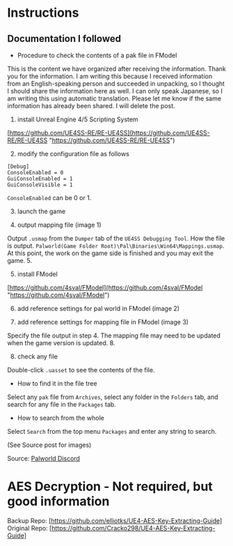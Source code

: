 # Instructions
## Documentation I followed
-   Procedure to check the contents of a pak file in FModel

This is the content we have organized after receiving the information. Thank you for the information. I am writing this because I received information from an English\-speaking person and succeeded in unpacking, so I thought I should share the information here as well. I can only speak Japanese, so I am writing this using automatic translation. Please let me know if the same information has already been shared. I will delete the post.

1.  install Unreal Engine 4/5 Scripting System

[https://github.com/UE4SS-RE/RE-UE4SS](https://github.com/UE4SS-RE/RE-UE4SS "https://github.com/UE4SS-RE/RE-UE4SS")

2.  modify the configuration file as follows

```
[Debug]
ConsoleEnabled = 0
GuiConsoleEnabled = 1
GuiConsoleVisible = 1
```

`ConsoleEnabled` can be 0 or 1.

3.  launch the game

4.  output mapping file (image 1)

Output `.usmap` from the `Dumper` tab of the `UE4SS Debugging Tool`. How the file is output. `Palworld(Game Folder Root)\Pal\Binaries\Win64\Mappings.usmap`. At this point, the work on the game side is finished and you may exit the game. 5.

5.  install FModel

[https://github.com/4sval/FModel](https://github.com/4sval/FModel "https://github.com/4sval/FModel")

6.  add reference settings for pal world in FModel (image 2)

7.  add reference settings for mapping file in FModel (image 3)

Specify the file output in step 4. The mapping file may need to be updated when the game version is updated. 8.

8.  check any file

Double\-click `.uasset` to see the contents of the file.

-   How to find it in the file tree

Select any `pak` file from `Archives`, select any folder in the `Folders` tab, and search for any file in the `Packages` tab.

-   How to search from the whole

Select `Search` from the top menu `Packages` and enter any string to search.

(See Source post for images)

Source: [Palworld Discord](https://discord.com/channels/505994577942151180/1196354583040118824/1198468327308271698)

# AES Decryption - Not required, but good information
Backup Repo: [https://github.com/elliotks/UE4-AES-Key-Extracting-Guide] 
Original Repo: [https://github.com/Cracko298/UE4-AES-Key-Extracting-Guide]
